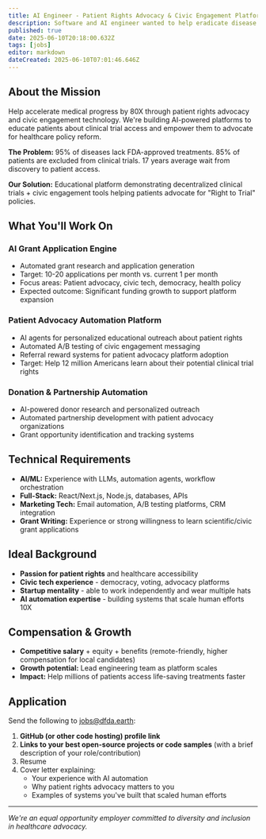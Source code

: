 ```yaml
---
title: AI Engineer - Patient Rights Advocacy & Civic Engagement Platform
description: Software and AI engineer wanted to help eradicate disease
published: true
date: 2025-06-10T20:18:00.632Z
tags: [jobs]
editor: markdown
dateCreated: 2025-06-10T07:01:46.646Z
---
```


## About the Mission

Help accelerate medical progress by 80X through patient rights advocacy and civic engagement technology. We're building AI-powered platforms to educate patients about clinical trial access and empower them to advocate for healthcare policy reform.

**The Problem:** 95% of diseases lack FDA-approved treatments. 85% of patients are excluded from clinical trials. 17 years average wait from discovery to patient access.

**Our Solution:** Educational platform demonstrating decentralized clinical trials + civic engagement tools helping patients advocate for "Right to Trial" policies.

## What You'll Work On

### AI Grant Application Engine

- Automated grant research and application generation
- Target: 10-20 applications per month vs. current 1 per month
- Focus areas: Patient advocacy, civic tech, democracy, health policy
- Expected outcome: Significant funding growth to support platform expansion

### Patient Advocacy Automation Platform

- AI agents for personalized educational outreach about patient rights
- Automated A/B testing of civic engagement messaging
- Referral reward systems for patient advocacy platform adoption
- Target: Help 12 million Americans learn about their potential clinical trial rights

### Donation & Partnership Automation

- AI-powered donor research and personalized outreach
- Automated partnership development with patient advocacy organizations
- Grant opportunity identification and tracking systems

## Technical Requirements

- **AI/ML:** Experience with LLMs, automation agents, workflow orchestration
- **Full-Stack:** React/Next.js, Node.js, databases, APIs
- **Marketing Tech:** Email automation, A/B testing platforms, CRM integration
- **Grant Writing:** Experience or strong willingness to learn scientific/civic grant applications

## Ideal Background

- **Passion for patient rights** and healthcare accessibility
- **Civic tech experience** - democracy, voting, advocacy platforms
- **Startup mentality** - able to work independently and wear multiple hats
- **AI automation expertise** - building systems that scale human efforts 10X

## Compensation & Growth

- **Competitive salary** + equity + benefits (remote-friendly, higher compensation for local candidates)
- **Growth potential:** Lead engineering team as platform scales
- **Impact:** Help millions of patients access life-saving treatments faster

## Application

Send the following to <jobs@dfda.earth>:

1. **GitHub (or other code hosting) profile link**
2. **Links to your best open-source projects or code samples** (with a brief description of your role/contribution)
3. Resume
4. Cover letter explaining:
    - Your experience with AI automation
    - Why patient rights advocacy matters to you
    - Examples of systems you've built that scaled human efforts

---
*We're an equal opportunity employer committed to diversity and inclusion in healthcare advocacy.*
